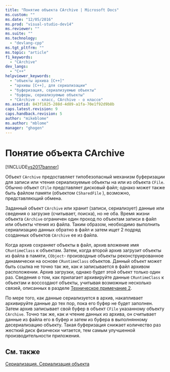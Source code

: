 ```yaml
---
title: "Понятие объекта CArchive | Microsoft Docs"
ms.custom: ""
ms.date: "12/05/2016"
ms.prod: "visual-studio-dev14"
ms.reviewer: ""
ms.suite: ""
ms.technology: 
  - "devlang-cpp"
ms.tgt_pltfrm: ""
ms.topic: "article"
f1_keywords: 
  - "CArchive"
dev_langs: 
  - "C++"
helpviewer_keywords: 
  - "объекты архива [C++]"
  - "архивы [C++], для сериализации"
  - "буферизация, сериализуемые объекты"
  - "буферы, сериализуемые объекты"
  - "CArchive - класс, CArchive - о классе"
ms.assetid: 843f1825-288d-4d89-a1fa-70e1f92d9b8b
caps.latest.revision: 9
caps.handback.revision: 5
author: "mikeblome"
ms.author: "mblome"
manager: "ghogen"
---
```

# Понятие объекта CArchive
[!INCLUDE[vs2017banner](../assembler/inline/includes/vs2017banner.md)]

Объект `CArchive` предоставляет типобезопасный механизм буферизации для записи или чтения сериализуемые объекты на или из объекта `CFile`.  Обычно объект `CFile` представляет дисковый файл; однако может также быть файлом памяти \(объектом `CSharedFile` \), возможно, представляющий обмена.  
  
 Заданный объект `CArchive` или хранит \(записи, сериализует\) данные или сведения о загрузке \(считывает, поиска\), но не оба.  Время жизни объекта `CArchive` ограничен один проход по объектам записи в файл или объекты чтения из файла.  Таким образом, необходимо выполнить сериализацию данных обратно в файл и затем ищет 2 подряд созданных объектов `CArchive` ее из файла.  
  
 Когда архив сохраняет объекты в файл, архив вложение имя `CRuntimeClass` к объектам.  Затем, когда второй архив загрузит объекты из файла в памяти, `CObject`\- производные объекты реконструированное динамически на основе `CRuntimeClass` объектов.  Данный объект может быть ссылка не точно так же, как и записывается в файл архивом расположении.  Архив загрузки, однако будет этой объект только один раз.  Сведения о том, как прилагает архивируйте данные `CRuntimeClass` к объектам и воссоздают объекты, учитывая возможные несколько связей, описанных в разделе [Техническое примечание 2](../mfc/tn002-persistent-object-data-format.md).  
  
 По мере того, как данные сериализуется в архив, накапливает архивируйте данные до тех пор, пока его буфер не будет заполнен.  Затем архив записывает свой буфер в объект `CFile` указанному объекту `CArchive`.  Точно так же, как и чтение данных из архива, он считывает данные из файла его в буфер и затем из буфера в выполнянному десериализацию объекту.  Такая буферизация снижает количество раз жесткий диск физически читается, тем самым улучшенной производительности приложения.  
  
## См. также  
 [Сериализация. Сериализация объекта](../Topic/Serialization:%20Serializing%20an%20Object.md)